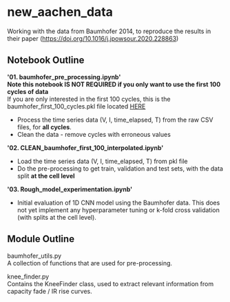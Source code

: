 # new_aachen_data
Working with the data from Baumhofer 2014, to reproduce the results in their paper
(https://doi.org/10.1016/j.jpowsour.2020.228863)<br>

## Notebook Outline
<b>'01. baumhofer_pre_processing.ipynb'</b><br>
<b>Note this notebook IS NOT REQUIRED if you only want to use the first 100 cycles of data</b><br>
If you are only interested in the first 100 cycles, this is the baumhofer_first_100_cycles.pkl file located 
[HERE](https://www.dropbox.com/sh/jdbib6xx2p31vyr/AAAxvFHDNhnp6mtLuXm4WWUja?dl=0)<br>

- Process the time series data (V, I, time_elapsed, T) from the raw CSV files, for <b>all cycles</b>.<br>
- Clean the data - remove cycles with erroneous values


<b>'02. CLEAN_baumhofer_first_100_interpolated.ipynb'</b>
- Load the time series data (V, I, time_elapsed, T) from pkl file
- Do the pre-processing to get train, validation and test sets, with the data split <b>at the cell level</b>

<b>'03. Rough_model_experimentation.ipynb'</b>
- Initial evaluation of 1D CNN model using the Baumhofer data. This does not yet implement any hyperparameter tuning or k-fold cross validation (with splits at the cell level).

## Module Outline

baumhofer_utils.py<br>
A collection of functions that are used for pre-processing.

knee_finder.py<br>
Contains the KneeFinder class, used to extract relevant information from capacity fade / IR rise curves.
